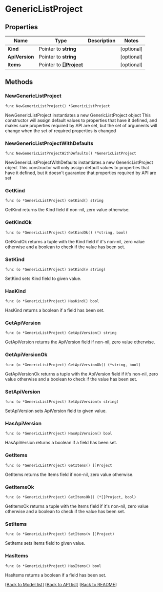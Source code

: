 # GenericListProject

## Properties

Name | Type | Description | Notes
------------ | ------------- | ------------- | -------------
**Kind** | Pointer to **string** |  | [optional] 
**ApiVersion** | Pointer to **string** |  | [optional] 
**Items** | Pointer to [**[]Project**](Project.md) |  | [optional] 

## Methods

### NewGenericListProject

`func NewGenericListProject() *GenericListProject`

NewGenericListProject instantiates a new GenericListProject object
This constructor will assign default values to properties that have it defined,
and makes sure properties required by API are set, but the set of arguments
will change when the set of required properties is changed

### NewGenericListProjectWithDefaults

`func NewGenericListProjectWithDefaults() *GenericListProject`

NewGenericListProjectWithDefaults instantiates a new GenericListProject object
This constructor will only assign default values to properties that have it defined,
but it doesn't guarantee that properties required by API are set

### GetKind

`func (o *GenericListProject) GetKind() string`

GetKind returns the Kind field if non-nil, zero value otherwise.

### GetKindOk

`func (o *GenericListProject) GetKindOk() (*string, bool)`

GetKindOk returns a tuple with the Kind field if it's non-nil, zero value otherwise
and a boolean to check if the value has been set.

### SetKind

`func (o *GenericListProject) SetKind(v string)`

SetKind sets Kind field to given value.

### HasKind

`func (o *GenericListProject) HasKind() bool`

HasKind returns a boolean if a field has been set.

### GetApiVersion

`func (o *GenericListProject) GetApiVersion() string`

GetApiVersion returns the ApiVersion field if non-nil, zero value otherwise.

### GetApiVersionOk

`func (o *GenericListProject) GetApiVersionOk() (*string, bool)`

GetApiVersionOk returns a tuple with the ApiVersion field if it's non-nil, zero value otherwise
and a boolean to check if the value has been set.

### SetApiVersion

`func (o *GenericListProject) SetApiVersion(v string)`

SetApiVersion sets ApiVersion field to given value.

### HasApiVersion

`func (o *GenericListProject) HasApiVersion() bool`

HasApiVersion returns a boolean if a field has been set.

### GetItems

`func (o *GenericListProject) GetItems() []Project`

GetItems returns the Items field if non-nil, zero value otherwise.

### GetItemsOk

`func (o *GenericListProject) GetItemsOk() (*[]Project, bool)`

GetItemsOk returns a tuple with the Items field if it's non-nil, zero value otherwise
and a boolean to check if the value has been set.

### SetItems

`func (o *GenericListProject) SetItems(v []Project)`

SetItems sets Items field to given value.

### HasItems

`func (o *GenericListProject) HasItems() bool`

HasItems returns a boolean if a field has been set.


[[Back to Model list]](../README.md#documentation-for-models) [[Back to API list]](../README.md#documentation-for-api-endpoints) [[Back to README]](../README.md)


